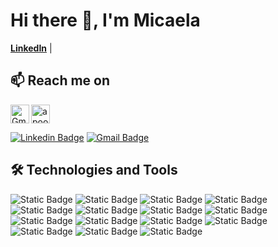 # Hi there 👋, I'm Micaela

<strong><a href="https://www.linkedin.com/in/edisonlee55">LinkedIn</a></strong> |
## 📫 Reach me on
<a href="https://mail.google.com/ ">
  <img align="left" alt="Gmail" src="https://cdn.jsdelivr.net/npm/simple-icons@3.12.2/icons/gmail.svg" height="30" width="30" />
</a>

<a href="https://linkedin.com/in/micaelabenitezZ" target="blank"><img align="center" src="https://cdn.jsdelivr.net/npm/simple-icons@3.0.1/icons/linkedin.svg" alt="apoorvtyagi" height="30" width="30" /></a>


[![Linkedin Badge](https://img.shields.io/badge/-LinkedIn-blue?style=flat-square&logo=Linkedin&logoColor=white&link=https://www.linkedin.com/in/micaelabenitezz/)](https://www.linkedin.com/in/micaelabenitezz/)
[![Gmail Badge](https://img.shields.io/badge/-mabenittez@gmail.com-c14438?style=flat-square&logo=Gmail&logoColor=white&link=mailto:mabenittez@gmail.com)](mailto:mabenittez@gmail.com)

## 🛠 Technologies and Tools

![Static Badge](https://img.shields.io/badge/-hmtl-white?style=for-the-badge&logo=html5&logoColor=white&color=FC2F00)
![Static Badge](https://img.shields.io/badge/-git-white?style=for-the-badge&logo=git&logoColor=white&color=F1502F)
![Static Badge](https://img.shields.io/badge/-postman-white?style=for-the-badge&logo=postman&logoColor=white&color=F35B04)
![Static Badge](https://img.shields.io/badge/-javascript-white?style=for-the-badge&logo=javascript&logoColor=white&color=FFBC0A)
![Static Badge](https://img.shields.io/badge/-mongodb-black?style=for-the-badge&logo=mongodb&logoColor=white&color=47A025)
![Static Badge](https://img.shields.io/badge/-nodejs-white?style=for-the-badge&logo=node.js&logoColor=white&color=3FA34D)
![Static Badge](https://img.shields.io/badge/-express-white?style=for-the-badge&logo=express&logoColor=white&color=5BBA6F)
![Static Badge](https://img.shields.io/badge/-go-black?style=for-the-badge&logo=go&logoColor=white&color=29BEB0)
![Static Badge](https://img.shields.io/badge/-react-black?style=for-the-badge&logo=react&logoColor=white&color=06BEE1)
![Static Badge](https://img.shields.io/badge/-bootstrap-black?style=for-the-badge&logo=bootstrap&logoColor=white&color=6F58C9)
![Static Badge](https://img.shields.io/badge/-css-white?style=for-the-badge&logo=css3&logoColor=white&color=016FB9)
![Static Badge](https://img.shields.io/badge/-python-black?style=for-the-badge&logo=python&logoColor=white&color=4B8BBE)
![Static Badge](https://img.shields.io/badge/-postgresql-white?style=for-the-badge&logo=postgresql&logoColor=white&color=4D7EA8)
![Static Badge](https://img.shields.io/badge/-java-black?style=for-the-badge&logo=java&logoColor=white&color=33658A)
![Static Badge](https://img.shields.io/badge/-flask-black?style=for-the-badge&logo=flask&logoColor=white&color=1B2432)

